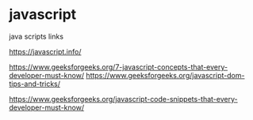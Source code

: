 # javascript


java scripts links

https://javascript.info/

https://www.geeksforgeeks.org/7-javascript-concepts-that-every-developer-must-know/
https://www.geeksforgeeks.org/javascript-dom-tips-and-tricks/

https://www.geeksforgeeks.org/javascript-code-snippets-that-every-developer-must-know/
